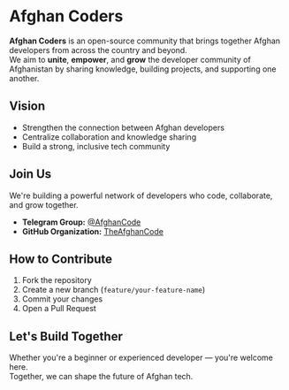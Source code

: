 # Afghan Coders

**Afghan Coders** is an open-source community that brings together Afghan developers from across the country and beyond.  
We aim to **unite**, **empower**, and **grow** the developer community of Afghanistan by sharing knowledge, building projects, and supporting one another.

## Vision

- Strengthen the connection between Afghan developers
- Centralize collaboration and knowledge sharing
- Build a strong, inclusive tech community

## Join Us

We're building a powerful network of developers who code, collaborate, and grow together.

- **Telegram Group:** [@AfghanCode](https://t.me/AfghanCode)
- **GitHub Organization:** [TheAfghanCode](https://github.com/TheAfghanCode)

## How to Contribute

1. Fork the repository
2. Create a new branch (`feature/your-feature-name`)
3. Commit your changes
4. Open a Pull Request

## Let's Build Together

Whether you're a beginner or experienced developer — you're welcome here.  
Together, we can shape the future of Afghan tech.
